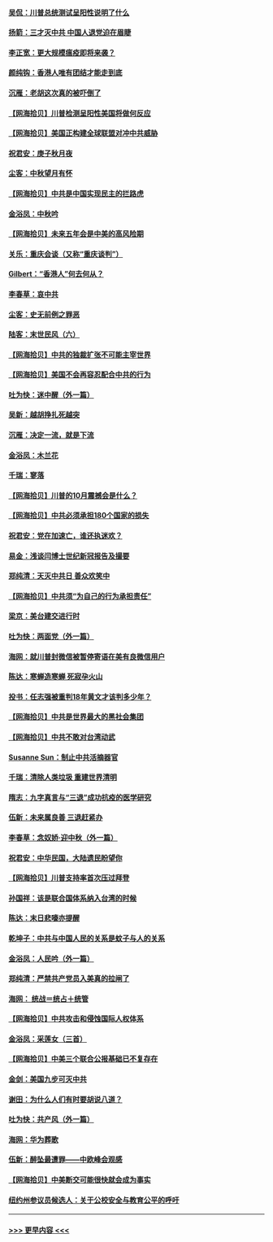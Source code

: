 #### [吴侃：川普总统测试呈阳性说明了什么](../pages/nsc993/n12451869.md?t=10060002) 
#### [扬箭：三才灭中共 中国人退党迫在眉睫](../pages/nsc993/n12451842.md?t=10060002) 
#### [李正宽：更大规模瘟疫即将来袭？](../pages/nsc993/n12451455.md?t=10060002) 
#### [颜纯钩：香港人唯有团结才能走到底](../pages/nsc993/n12450870.md?t=10060002) 
#### [沉雁：老胡这次真的被吓倒了](../pages/nsc993/n12449796.md?t=10060002) 
#### [【网海拾贝】川普检测呈阳性美国将做何反应](../pages/nsc993/n12449042.md?t=10060002) 
#### [【网海拾贝】美国正构建全球联盟对冲中共威胁](../pages/nsc993/n12446580.md?t=10060002) 
#### [祝君安：庚子秋月夜](../pages/nsc993/n12445870.md?t=10060002) 
#### [尘客：中秋望月有怀](../pages/nsc993/n12444632.md?t=10060002) 
#### [【网海拾贝】中共是中国实现民主的拦路虎](../pages/nsc993/n12443573.md?t=10060002) 
#### [金浴凤：中秋吟](../pages/nsc993/n12441773.md?t=10060002) 
#### [【网海拾贝】未来五年会是中美的高风险期](../pages/nsc993/n12440760.md?t=10060002) 
#### [关乐：重庆会谈（又称“重庆谈判”）](../pages/nsc993/n12437525.md?t=10060002) 
#### [Gilbert：“香港人”何去何从？](../pages/nsc993/n12435894.md?t=10060002) 
#### [李春草：哀中共](../pages/nsc993/n12435874.md?t=10060002) 
#### [尘客：史无前例之罪恶](../pages/nsc993/n12435762.md?t=10060002) 
#### [陆客：末世民风（六）](../pages/nsc993/n12435354.md?t=10060002) 
#### [【网海拾贝】中共的独裁扩张不可能主宰世界](../pages/nsc993/n12435151.md?t=10060002) 
#### [【网海拾贝】美国不会再容忍配合中共的行为](../pages/nsc993/n12433808.md?t=10060002) 
#### [吐为快：迷中醒（外一篇）](../pages/nsc993/n12433585.md?t=10060002) 
#### [吴新：越胡挣扎死越突](../pages/nsc993/n12433562.md?t=10060002) 
#### [沉雁：决定一流，就是下流](../pages/nsc993/n12432128.md?t=10060002) 
#### [金浴凤：木兰花](../pages/nsc993/n12432124.md?t=10060002) 
#### [千瑞：寥落](../pages/nsc993/n12432071.md?t=10060002) 
#### [【网海拾贝】川普的10月震撼会是什么？](../pages/nsc993/n12431624.md?t=10060002) 
#### [【网海拾贝】中共必须承担180个国家的损失](../pages/nsc993/n12428893.md?t=10060002) 
#### [祝君安：党在加速亡，谁还执迷欢？](../pages/nsc993/n12428652.md?t=10060002) 
#### [易金：浅谈闫博士世纪新冠报告及撮要](../pages/nsc993/n12426822.md?t=10060002) 
#### [郑纯清：天灭中共日 善众欢笑中](../pages/nsc993/n12426784.md?t=10060002) 
#### [【网海拾贝】中共须“为自己的行为承担责任”](../pages/nsc993/n12426067.md?t=10060002) 
#### [梁京：美台建交进行时](../pages/nsc993/n12424066.md?t=10060002) 
#### [吐为快：两面党（外一篇）](../pages/nsc993/n12424043.md?t=10060002) 
#### [海网：就川普封微信被暂停寄语在美有良微信用户](../pages/nsc993/n12424021.md?t=10060002) 
#### [陈达：寒蝉造寒蝉 死寂孕火山](../pages/nsc993/n12423958.md?t=10060002) 
#### [投书：任志强被重判18年黄文才该判多少年？](../pages/nsc993/n12423672.md?t=10060002) 
#### [【网海拾贝】中共是世界最大的黑社会集团](../pages/nsc993/n12423543.md?t=10060002) 
#### [【网海拾贝】中共不敢对台湾动武](../pages/nsc993/n12421418.md?t=10060002) 
#### [Susanne Sun：制止中共活摘器官](../pages/nsc993/n12419654.md?t=10060002) 
#### [千瑞：清除人类垃圾 重建世界清明](../pages/nsc993/n12419414.md?t=10060002) 
#### [隋志：九字真言与“三退”成功抗疫的医学研究](../pages/nsc993/n12419248.md?t=10060002) 
#### [伍新：未来属良善 三退赶紧办](../pages/nsc993/n12418496.md?t=10060002) 
#### [李春草：念奴娇·迎中秋（外一篇）](../pages/nsc993/n12418465.md?t=10060002) 
#### [祝君安：中华民国，大陆遗民盼望你](../pages/nsc993/n12418089.md?t=10060002) 
#### [【网海拾贝】川普支持率首次压过拜登](../pages/nsc993/n12418050.md?t=10060002) 
#### [孙国祥：该是联合国体系纳入台湾的时候](../pages/nsc993/n12417369.md?t=10060002) 
#### [陈达：末日悲嚎亦提醒](../pages/nsc993/n12416736.md?t=10060002) 
#### [乾坤子：中共与中国人民的关系是蚊子与人的关系](../pages/nsc993/n12416632.md?t=10060002) 
#### [金浴凤：人民吟（外一篇）](../pages/nsc993/n12416567.md?t=10060002) 
#### [郑纯清：严禁共产党员入美真的拉闸了](../pages/nsc993/n12416550.md?t=10060002) 
#### [海网： 统战＝统占＋统管](../pages/nsc993/n12416404.md?t=10060002) 
#### [【网海拾贝】中共攻击和侵蚀国际人权体系](../pages/nsc993/n12416250.md?t=10060002) 
#### [金浴凤：采莲女（三首）](../pages/nsc993/n12415517.md?t=10060002) 
#### [【网海拾贝】中美三个联合公报基础已不复存在](../pages/nsc993/n12415054.md?t=10060002) 
#### [金剑：美国九步可灭中共](../pages/nsc993/n12413183.md?t=10060002) 
#### [谢田：为什么人们有时要胡说八道？](../pages/nsc993/n12411861.md?t=10060002) 
#### [吐为快：共产风（外一篇）](../pages/nsc993/n12411761.md?t=10060002) 
#### [海网：华为葬歌](../pages/nsc993/n12410381.md?t=10060002) 
#### [伍新：醉坠最遭罪——中欧峰会观感](../pages/nsc993/n12410364.md?t=10060002) 
#### [【网海拾贝】中美断交可能很快就会成为事实](../pages/nsc993/n12409495.md?t=10060002) 
#### [纽约州参议员候选人：关于公校安全与教育公平的呼吁](../pages/nsc993/n12409228.md?t=10060002) 

----
#### [ >>> 更早内容 <<< ](../indexes/nsc993-earlier.md)
